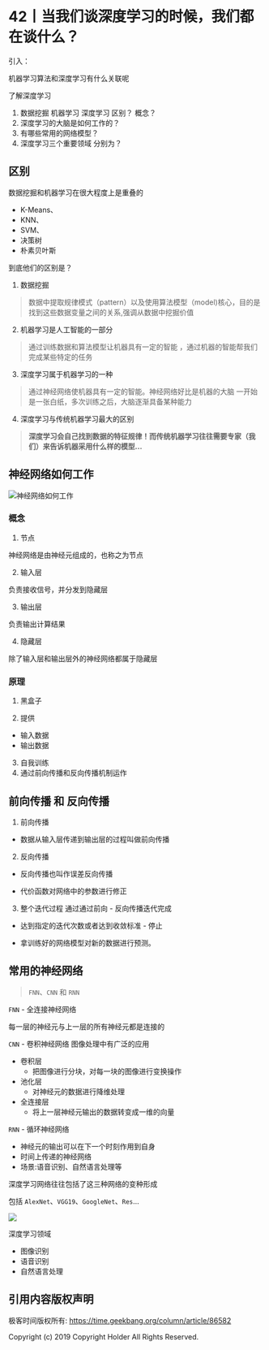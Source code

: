 # 42丨当我们谈深度学习的时候，我们都在谈什么？

引入：

机器学习算法和深度学习有什么关联呢

了解深度学习

1. 数据挖掘 机器学习 深度学习 区别？ 概念？
2. 深度学习的大脑是如何工作的？
3. 有哪些常用的网络模型？
4. 深度学习三个重要领域  分别为？

## 区别

数据挖掘和机器学习在很大程度上是重叠的

- K-Means、
- KNN、
- SVM、
- 决策树
- 朴素贝叶斯

到底他们的区别是？

1. 数据挖掘

> 数据中提取规律模式（pattern）以及使用算法模型（model)核心，目的是找到这些数据变量之间的关系,强调从数据中挖掘价值

2. 机器学习是人工智能的一部分

> 通过训练数据和算法模型让机器具有一定的智能 ，通过机器的智能帮我们完成某些特定的任务

3. 深度学习属于机器学习的一种

> 通过神经网络使机器具有一定的智能。神经网络好比是机器的大脑 一开始是一张白纸，多次训练之后，大脑逐渐具备某种能力

4. 深度学习与传统机器学习最大的区别

> **深度学习会自己找到数据的特征规律！而传统机器学习往往需要专家（我们）来告诉机器采用什么样的模型...**


## 神经网络如何工作

![神经网络如何工作](https://static001.geekbang.org/resource/image/06/b7/06d709117b776add64d1415ae209c0b7.jpg)

### 概念

1. 节点

神经网络是由神经元组成的，也称之为节点

2. 输入层

负责接收信号，并分发到隐藏层

3. 输出层

负责输出计算结果

4. 隐藏层

除了输入层和输出层外的神经网络都属于隐藏层

### 原理

1. 黑盒子

2. 提供
  - 输入数据
  - 输出数据
3. 自我训练
4. 通过前向传播和反向传播机制运作

## 前向传播 和 反向传播

1. 前向传播

  - 数据从输入层传递到输出层的过程叫做前向传播

2. 反向传播

  - 反向传播也叫作误差反向传播

  - 代价函数对网络中的参数进行修正

3. 整个迭代过程 通过通过前向 - 反向传播迭代完成

  - 达到指定的迭代次数或者达到收敛标准 - 停止

  - 拿训练好的网络模型对新的数据进行预测。

## 常用的神经网络

> `FNN`、`CNN` 和 `RNN`


 `FNN`  - 全连接神经网络

每一层的神经元与上一层的所有神经元都是连接的

 `CNN` - 卷积神经网络 图像处理中有广泛的应用
  - 卷积层
    - 把图像进行分块，对每一块的图像进行变换操作
  - 池化层
    - 对神经元的数据进行降维处理
  - 全连接层
    - 将上一层神经元输出的数据转变成一维的向量

`RNN` - 循环神经网络
  - 神经元的输出可以在下一个时刻作用到自身
  - 时间上传递的神经网络
  - 场景:语音识别、自然语言处理等


深度学习网络往往包括了这三种网络的变种形成

包括 `AlexNet`、`VGG19`、`GoogleNet`、`Res`...

![](https://static001.geekbang.org/resource/image/49/9f/490ced74dc6cf70403e73c05f302449f.png)

深度学习领域

- 图像识别
- 语音识别
- 自然语言处理

## 引用内容版权声明
极客时间版权所有: https://time.geekbang.org/column/article/86582

Copyright (c) 2019 Copyright Holder All Rights Reserved.
